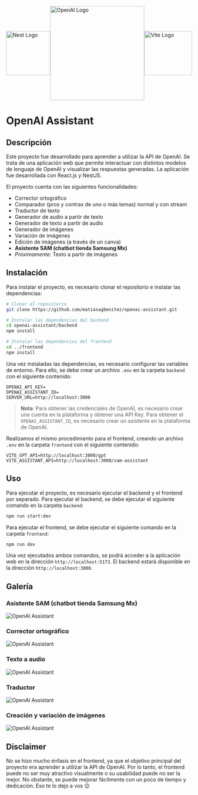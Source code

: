 <div style="display: flex; justify-content: space-around; align-items: center;">
<img src="https://nestjs.com/img/logo-small.svg" width="120" alt="Nest Logo" />
<img src="https://cdn.iconscout.com/icon/free/png-256/free-openai-logo-icon-download-in-svg-png-gif-file-formats--chatgpt-american-artificial-intelligence-research-laboratory-freebies-pack-logos-icons-6138535.png?f=webp&w=256" width="256" alt="OpenAI Logo" />
<img src="https://upload.wikimedia.org/wikipedia/commons/thumb/a/a7/React-icon.svg/512px-React-icon.svg.png" width="130" height="120" alt="Vite Logo" />
</div>

# OpenAI Assistant

## Descripción

Este proyecto fue desarrollado para aprender a utilizar la API de OpenAI. Se trata de una aplicación web que permite interactuar con distintos modelos de lenguaje de OpenAI y visualizar las respuestas generadas. La aplicación fue desarrollada con React.js y NestJS.

El proyecto cuenta con las siguientes funcionalidades:

- Corrector ortográfico
- Comparador (pros y contras de uno o más temas) normal y con stream
- Traductor de texto
- Generador de audio a partir de texto
- Generador de texto a partir de audio
- Generador de imágenes
- Variación de imágenes
- Edición de imágenes (a través de un canva)
- **Asistente SAM (chatbot tienda Samsung Mx)**
- _Próximamente_: Texto a partir de imágenes

## Instalación

Para instalar el proyecto, es necesario clonar el repositorio e instalar las dependencias:

```bash
# Clonar el repositorio
git clone https://github.com/matiasagbenitez/openai-assistant.git

# Instalar las dependencias del backend
cd openai-assistant/backend
npm install

# Instalar las dependencias del frontend
cd ../frontend
npm install
```

Una vez instaladas las dependencias, es necesario configurar las variables de entorno. Para ello, se debe crear un archivo `.env` en la carpeta `backend` con el siguiente contenido:

```env
OPENAI_API_KEY=
OPENAI_ASSISTANT_ID=
SERVER_URL=http://localhost:3000
```

> **Nota**: Para obtener las credenciales de OpenAI, es necesario crear una cuenta en la plataforma y obtener una API Key. Para obtener el `OPENAI_ASSISTANT_ID`, es necesario crear un asistente en la plataforma de OpenAI.

Realizamos el mismo procedimiento para el frontend, creando un archivo `.env` en la carpeta `frontend` con el siguiente contenido:

```env
VITE_GPT_API=http://localhost:3000/gpt
VITE_ASSISTANT_API=http://localhost:3000/sam-assistant
```

## Uso

Para ejecutar el proyecto, es necesario ejecutar el backend y el frontend por separado. Para ejecutar el backend, se debe ejecutar el siguiente comando en la carpeta `backend`:

```bash
npm run start:dev
```

Para ejecutar el frontend, se debe ejecutar el siguiente comando en la carpeta `frontend`:

```bash
npm run dev
```

Una vez ejecutados ambos comandos, se podrá acceder a la aplicación web en la dirección `http://localhost:5173`. El backend estará disponible en la dirección `http://localhost:3000`.

## Galería

### Asistente SAM (chatbot tienda Samsung Mx)

![OpenAI Assistant](images/33shots_so.png)

### Corrector ortográfico

![OpenAI Assistant](images/16shots_so.png)

### Texto a audio

![OpenAI Assistant](images/679shots_so.png)

### Traductor

![OpenAI Assistant](images/719shots_so.png)

### Creación y variación de imágenes

![OpenAI Assistant](images/888shots_so.png)

## Disclaimer

No se hizo mucho énfasis en el frontend, ya que el objetivo principal del proyecto era aprender a utilizar la API de OpenAI. Por lo tanto, el frontend puede no ser muy atractivo visualmente o su usabilidad puede no ser la mejor. No obstante, se puede mejorar fácilmente con un poco de tiempo y dedicación. Eso te lo dejo a vos 😉
